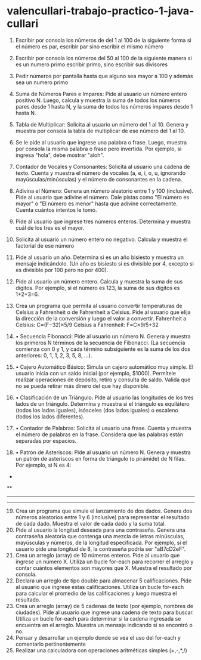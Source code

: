 # valencullari-trabajo-practico-1-java-cullari
1. Escribir por consola los números de del 1 al 100 de la siguiente forma
si el número es par, escribir par sino escribir el mismo número
2. Escribir por consola los números del 50 al 100 de la siguiente manera si es un numero primo
escribir primo, sino escribir sus divisores
3. Pedir números por pantalla hasta que alguno sea mayor a 100 y además sea un numero primo
4. Suma de Números Pares e Impares: Pide al usuario un número entero positivo N. Luego,
calcula y muestra la suma de todos los números pares desde 1 hasta N, y la suma de todos los
números impares desde 1 hasta N.
5. Tabla de Multiplicar: Solicita al usuario un número del 1 al 10. Genera y muestra por consola
la tabla de multiplicar de ese número del 1 al 10.
6. Se Ie pide al usuario que ingrese una palabra o frase. Luego, muestra por consola la misma
palabra o frase pero invertida. Por ejemplo, si ingresa &quot;hola&quot;, debe mostrar &quot;aloh&quot;.
7. Contador de Vocales y Consonantes: Solicita al usuario una cadena de texto. Cuenta y
muestra el número de vocales (a, e, i, o, u, ignorando mayúsculas/minúsculas) y el número de
consonantes en la cadena.
8. Adivina el Número: Genera un número aleatorio entre 1 y 100 (inclusive). Pide al usuario
que adivine el número. Dale pistas como &quot;El número es mayor&quot; o &quot;El número es menor&quot;
hasta que adivine correctamente. Cuenta cuántos intentos le tomó.
9. Pide al usuario que ingrese tres números enteros. Determina y muestra cuál de los tres es el
mayor.
10. Solicita al usuario un número entero no negativo. Calcula y muestra el factorial de ese
número
11. Pide al usuario un año. Determina si es un año bisiesto y muestra un mensaje indicándolo.
(Un año es bisiesto si es divisible por 4, excepto si es divisible por 100 pero no por 400).
12. Pide al usuario un número entero. Calcula y muestra la suma de sus dígitos. Por ejemplo, si el
número es 123, la suma de sus dígitos es 1+2+3=6.
13. Crea un programa que permita al usuario convertir temperaturas de Celsius a Fahrenheit o de
Fahrenheit a Celsius. Pide al usuario que elija la dirección de la conversión y luego el valor a
convertir.
Fahrenheit a Celsius: C=(F−32)×5/9
Celsius a Fahrenheit: F=C×9/5+32

14. • Secuencia Fibonacci: Pide al usuario un número N. Genera y muestra los primeros N
términos de la secuencia de Fibonacci. (La secuencia comienza con 0 y 1, y cada término
subsiguiente es la suma de los dos anteriores: 0, 1, 1, 2, 3, 5, 8, ...).

15. • Cajero Automático Básico: Simula un cajero automático muy simple. El usuario inicia con
un saldo inicial (por ejemplo, $1000). Permítele realizar operaciones de depósito, retiro y
consulta de saldo. Valida que no se pueda retirar más dinero del que hay disponible.
16. • Clasificación de un Triángulo: Pide al usuario las longitudes de los tres lados de un
triángulo. Determina y muestra si el triángulo es equilátero (todos los lados iguales), isósceles
(dos lados iguales) o escaleno (todos los lados diferentes).
17. • Contador de Palabras: Solicita al usuario una frase. Cuenta y muestra el número de palabras
en la frase. Considera que las palabras están separadas por espacios.
18. • Patrón de Asteriscos: Pide al usuario un número N. Genera y muestra un patrón de
asteriscos en forma de triángulo (o pirámide) de N filas. Por ejemplo, si N es 4:
*
**
***
****
19. Crea un programa que simule el lanzamiento de dos dados. Genera dos números aleatorios
entre 1 y 6 (inclusive) para representar el resultado de cada dado. Muestra el valor de cada
dado y la suma total.
20. Pide al usuario la longitud deseada para una contraseña. Genera una contraseña aleatoria que
contenga una mezcla de letras minúsculas, mayúsculas y números, de la longitud
especificada. Por ejemplo, si el usuario pide una longitud de 8, la contraseña podría ser
&quot;aB7cD2eF&quot;.
21. Crea un arreglo (array) de 10 números enteros. Pide al usuario que ingrese un número X.
Utiliza un bucle for-each para recorrer el arreglo y contar cuántos elementos son mayores que
X. Muestra el resultado por consola.
22. Declara un arreglo de tipo double para almacenar 5 calificaciones. Pide al usuario que ingrese
estas calificaciones. Utiliza un bucle for-each para calcular el promedio de las calificaciones
y luego muestra el resultado.
23. Crea un arreglo (array) de 5 cadenas de texto (por ejemplo, nombres de ciudades). Pide al
usuario que ingrese una cadena de texto para buscar. Utiliza un bucle for-each para
determinar si la cadena ingresada se encuentra en el arreglo. Muestra un mensaje indicando si
se encontró o no.
24. Pensar y desarrollar un ejemplo donde se vea el uso del for-each y comentarlo
pertinentemente
25. Realizar una calculadora con operaciones aritméticas simples (+,-,*,/)
